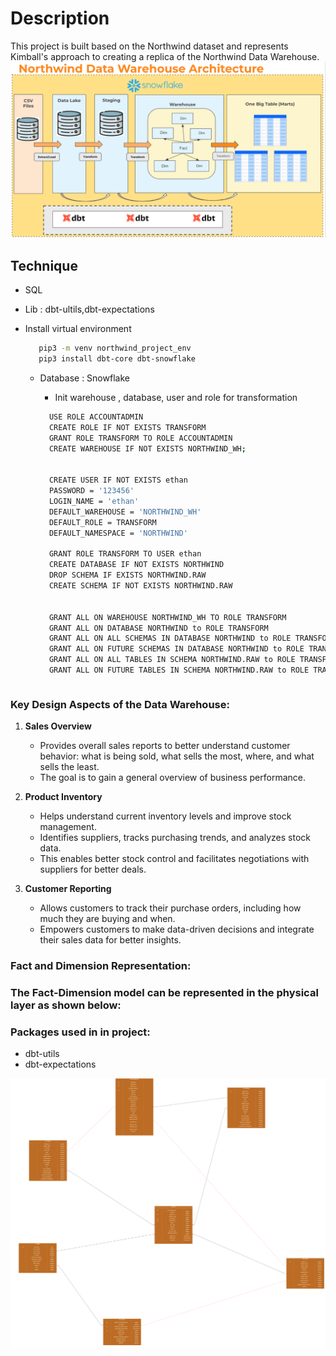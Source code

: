 # Description

This project is built based on the Northwind dataset and represents Kimball's approach to creating a replica of the Northwind Data Warehouse.
![Input Schema](assets/architecture_v1.png)

## Technique

- SQL
- Lib : dbt-ultils,dbt-expectations
- Install virtual environment

  ```bash
     pip3 -m venv northwind_project_env
     pip3 install dbt-core dbt-snowflake
  ```

  - Database : Snowflake

    - Init warehouse , database, user and role for transformation

    ```bash
      USE ROLE ACCOUNTADMIN
      CREATE ROLE IF NOT EXISTS TRANSFORM
      GRANT ROLE TRANSFORM TO ROLE ACCOUNTADMIN
      CREATE WAREHOUSE IF NOT EXISTS NORTHWIND_WH;


      CREATE USER IF NOT EXISTS ethan
      PASSWORD = '123456'
      LOGIN_NAME = 'ethan'
      DEFAULT_WAREHOUSE = 'NORTHWIND_WH'
      DEFAULT_ROLE = TRANSFORM
      DEFAULT_NAMESPACE = 'NORTHWIND'

      GRANT ROLE TRANSFORM TO USER ethan
      CREATE DATABASE IF NOT EXISTS NORTHWIND
      DROP SCHEMA IF EXISTS NORTHWIND.RAW
      CREATE SCHEMA IF NOT EXISTS NORTHWIND.RAW


      GRANT ALL ON WAREHOUSE NORTHWIND_WH TO ROLE TRANSFORM
      GRANT ALL ON DATABASE NORTHWIND to ROLE TRANSFORM
      GRANT ALL ON ALL SCHEMAS IN DATABASE NORTHWIND to ROLE TRANSFORM
      GRANT ALL ON FUTURE SCHEMAS IN DATABASE NORTHWIND to ROLE TRANSFORM
      GRANT ALL ON ALL TABLES IN SCHEMA NORTHWIND.RAW to ROLE TRANSFORM
      GRANT ALL ON FUTURE TABLES IN SCHEMA NORTHWIND.RAW to ROLE TRANSFORM

    ```

  ```

  ```

### Key Design Aspects of the Data Warehouse:

1. **Sales Overview**

   - Provides overall sales reports to better understand customer behavior: what is being sold, what sells the most, where, and what sells the least.
   - The goal is to gain a general overview of business performance.

2. **Product Inventory**

   - Helps understand current inventory levels and improve stock management.
   - Identifies suppliers, tracks purchasing trends, and analyzes stock data.
   - This enables better stock control and facilitates negotiations with suppliers for better deals.

3. **Customer Reporting**
   - Allows customers to track their purchase orders, including how much they are buying and when.
   - Empowers customers to make data-driven decisions and integrate their sales data for better insights.

### Fact and Dimension Representation:

### The Fact-Dimension model can be represented in the physical layer as shown below:

### Packages used in in project:

- dbt-utils
- dbt-expectations

![Fact-Dimension Model](assets/northwind_physical.png)
